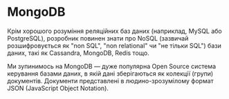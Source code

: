 # MongoDB

Крім хорошого розуміння реляційних баз даних (наприклад, MySQL або PostgreSQL), розробник повинен знати про NoSQL (зазвичай розшифровується як "non SQL", "non relational" чи "не тільки SQL") бази даних, такі як Cassandra, MongoDB, Redis тощо.

Ми зупинимось на MongoDB — дуже популярна Open Source система керування базами даних, в якій дані зберігаються як колекції (групи) документів. Документи представлені в людино-зрозумілому формат JSON (JavaScript Object Notation).


